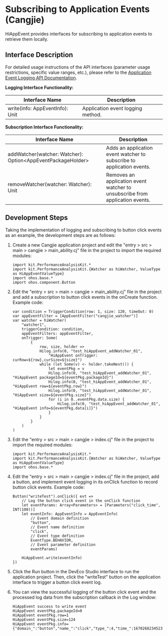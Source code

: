 # Subscribing to Application Events (Cangjie)

HiAppEvent provides interfaces for subscribing to application events to retrieve them locally.

## Interface Description

For detailed usage instructions of the API interfaces (parameter usage restrictions, specific value ranges, etc.), please refer to the [Application Event Logging API Documentation](../../../reference/source_en/PerformanceAnalysisKit/cj-apis-hiappevent.md).

**Logging Interface Functionality:**

| Interface Name                  | Description               |
| ------------------------------- | ------------------------- |
| write(info: AppEventInfo): Unit | Application event logging method. |

**Subscription Interface Functionality:**

| Interface Name                                                   | Description                                         |
| ---------------------------------------------------------------- | -------------------------------------------------- |
| addWatcher(watcher: Watcher): Option\<AppEventPackageHolder> | Adds an application event watcher to subscribe to application events. |
| removeWatcher(watcher: Watcher): Unit                            | Removes an application event watcher to unsubscribe from application events. |

## Development Steps

Taking the implementation of logging and subscribing to button click events as an example, the development steps are as follows:

1. Create a new Cangjie application project and edit the "entry > src > main > cangjie > main_ability.cj" file in the project to import the required modules:

    <!--compile-->
    ```cangjie
    import kit.PerformanceAnalysisKit.*
    import kit.PerformanceAnalysisKit.{Watcher as hiWatcher, ValueType as HiAppEventValueType}
    import ohos.base.*
    import ohos.component.Button
    ```

2. Edit the "entry > src > main > cangjie > main_ability.cj" file in the project and add a subscription to button click events in the onCreate function. Example code:

    <!--compile-->
    ```cangjie
    var condition = TriggerCondition(row: 1, size: 120, timeOut: 0)
    var appEventFilter = [AppEventFilter("cangjie_watcher")]
    var watcher = hiWatcher(
        "watcher1",
        triggerCondition: condition,
        appEventFilters: appEventFilter,
        onTrigger: Some(
            {
                row, size, holder =>
                Hilog.info(0, "test_hiAppEvent_addWatcher_01",
                    "HiAppEvent onTrigger: curRow=${row},curSize=${size}")
                while (let Some(v) <- holder.takeNext()) {
                    let eventPkg = v
                    Hilog.info(0, "test_hiAppEvent_addWatcher_01", "HiAppEvent packageId=${eventPkg.packageId}")
                    Hilog.info(0, "test_hiAppEvent_addWatcher_01", "HiAppEvent row=${eventPkg.row}")
                    Hilog.info(0, "test_hiAppEvent_addWatcher_01", "HiAppEvent size=${eventPkg.size}")
                    for (i in 0..eventPkg.data.size) {
                        Hilog.info(0, "test_hiAppEvent_addWatcher_01", "HiAppEvent info=${eventPkg.data[i]}")
                    }
                }
            }
        )
    )
    ```

3. Edit the "entry > src > main > cangjie > index.cj" file in the project to import the required modules:

    <!--compile-->
    ```cangjie
    import kit.PerformanceAnalysisKit.*
    import kit.PerformanceAnalysisKit.{Watcher as hiWatcher, ValueType as HiAppEventValueType}
    import ohos.base.*
    ```

4. Edit the "entry > src > main > cangjie > index.cj" file in the project, add a button, and implement event logging in its onClick function to record button click events. Example code:

    <!--compile-->
    ```cangjie
    Button("writeTest").onClick({ evt =>
        // Log the button click event in the onClick function
        let eventParams: Array<Parameters> = [Parameters("click_time", INT(100))]
        let eventInfo: AppEventInfo = AppEventInfo(
            // Event domain definition
            "button",
            // Event name definition
            "click",
            // Event type definition
            EventType.BEHAVIOR,
            // Event parameter definition
            eventParams)

        HiAppEvent.write(eventInfo)
    })
    ```

5. Click the Run button in the DevEco Studio interface to run the application project. Then, click the "writeTest" button on the application interface to trigger a button click event log.

6. You can view the successful logging of the button click event and the processed log data from the subscription callback in the Log window:

   ```text
   HiAppEvent success to write event
   HiAppEvent eventPkg.packageId=0
   HiAppEvent eventPkg.row=1
   HiAppEvent eventPkg.size=124
   HiAppEvent eventPkg.info={"domain_":"button","name_":"click","type_":4,"time_":1670268234523,"tz_":"+0800","pid_":3295,"tid_":3309,"click_time":100}
   ```